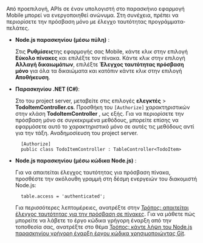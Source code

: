 
Από προεπιλογή, APIs σε έναν υπολογιστή στο παρασκήνιο εφαρμογή Mobile μπορεί να ενεργοποιηθεί ανώνυμα. Στη συνέχεια, πρέπει να περιορίσετε την πρόσβαση μόνο με έλεγχο ταυτότητας προγράμματα-πελάτες.  

+ **Node.js παρασκηνίου (μέσω πύλη)** :  
    
    Στις **Ρυθμίσεις**της εφαρμογής σας Mobile, κάντε κλικ στην επιλογή **Εύκολο πίνακες** και επιλέξτε τον πίνακα. Κάντε κλικ στην επιλογή **Αλλαγή δικαιωμάτων**, επιλέξτε **Έλεγχος ταυτότητας πρόσβαση μόνο** για όλα τα δικαιώματα και κατόπιν κάντε κλικ στην επιλογή **Αποθήκευση**. 

+ **Παρασκηνίου .NET (C#)**:  

    Στο του project server, μεταβείτε στις επιλογές **ελεγκτές** > **TodoItemController.cs**. Προσθήκη του `[Authorize]` χαρακτηριστικών στην κλάση **TodoItemController** , ως εξής. Για να περιορίσετε την πρόσβαση μόνο σε συγκεκριμένα μεθόδους, μπορείτε επίσης να εφαρμόσετε αυτό το χαρακτηριστικό μόνο σε αυτές τις μεθόδους αντί για την τάξη. Αναδημοσίευση του project server.


        [Authorize]
        public class TodoItemController : TableController<TodoItem>

+ **Node.js παρασκηνίου (μέσω κώδικα Node.js)** :  
    
    Για να απαιτείται έλεγχος ταυτότητας για πρόσβαση πίνακα, προσθέστε την ακόλουθη γραμμή στη δέσμη ενεργειών του διακομιστή Node.js:


        table.access = 'authenticated';

    Για περισσότερες λεπτομέρειες, ανατρέξτε στην [Τρόπος: απαιτείται έλεγχος ταυτότητας για την πρόσβαση σε πίνακες](../articles/app-service-mobile/app-service-mobile-node-backend-how-to-use-server-sdk.md#howto-tables-auth). Για να μάθετε πώς μπορείτε να λάβετε το έργο κώδικα γρήγορη έναρξη από την τοποθεσία σας, ανατρέξτε στο θέμα [Τρόπος: κάντε λήψη του Node.js παρασκηνίου γρήγορη έναρξη έργου κώδικα χρησιμοποιώντας Git](../articles/app-service-mobile/app-service-mobile-node-backend-how-to-use-server-sdk.md#download-quickstart).

